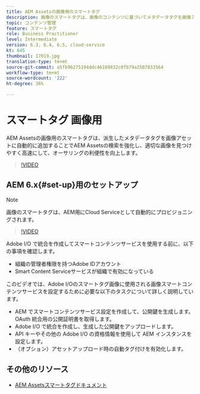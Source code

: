 ```yaml
---
title: AEM Assetsの画像用のスマートタグ
description: 画像のスマートタグは、画像のコンテンツに基づいてメタデータタグを画像アセットに自動的かつインテリジェントに追加することで、AEM検索機能を強化します。
topic: コンテンツ管理
feature: スマートタグ
role: Business Practitioner
level: Intermediate
version: 6.3, 6.4, 6.5, cloud-service
kt: 645
thumbnail: 17019.jpg
translation-type: tm+mt
source-git-commit: a5fb96275194ddc46169832c0fb79a2587833564
workflow-type: tm+mt
source-wordcount: '222'
ht-degree: 36%

---
```



# スマートタグ 画像用

AEM Assetsの画像用のスマートタグは、派生したメタデータタグを画像アセットに自動的に追加することでAEM Assetsの検索を強化し、適切な画像を見つけやすく高速にして、オーサリングの利便性を向上します。

>[!VIDEO](https://video.tv.adobe.com/v/17019/?quality=12&learn=on)

## AEM 6.x{#set-up}用のセットアップ

>[!NOTE]
> 画像のスマートタグは、AEM用にCloud Serviceとして自動的にプロビジョニングされます。

>[!VIDEO](https://video.tv.adobe.com/v/17023/?quality=12&learn=on)

Adobe I/O で統合を作成してスマートコンテンツサービスを使用する前に、以下の事項を確認します。

* 組織の管理者権限を持つAdobe IDアカウント
* Smart Content Serviceサービスが組織で有効になっている

このビデオでは、Adobe I/Oのスマートタグ画像に使用される画像スマートコンテンツサービスを設定するために必要な以下のタスクについて詳しく説明しています。

* AEM でスマートコンテンツサービス設定を作成して、公開鍵を生成します。OAuth 統合用の公開証明書を取得します。
* Adobe I/O で統合を作成し、生成した公開鍵をアップロードします。
* API キーやその他の Adobe I/O の資格情報を使用して AEM インスタンスを設定します。
* （オプション）アセットアップロード時の自動タグ付けを有効化します。

## その他のリソース

* [AEM Assetsスマートタグドキュメント](https://experienceleague.adobe.com/docs/experience-manager-cloud-service/assets/manage/smart-tags.html)

